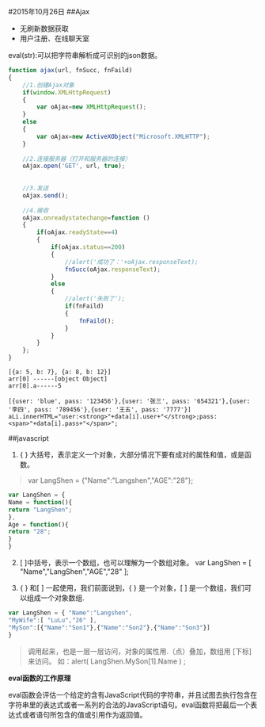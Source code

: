#2015年10月26日
##Ajax
 - 无刷新数据获取
 - 用户注册、在线聊天室

eval(str):可以把字符串解析成可识别的json数据。

```js
function ajax(url, fnSucc, fnFaild)
{
    //1.创建Ajax对象
    if(window.XMLHttpRequest)
    {
        var oAjax=new XMLHttpRequest();
    }
    else
    {
        var oAjax=new ActiveXObject("Microsoft.XMLHTTP");
    }
    
    //2.连接服务器（打开和服务器的连接）
    oAjax.open('GET', url, true);
    
    
    //3.发送
    oAjax.send();
    
    //4.接收
    oAjax.onreadystatechange=function ()
    {
        if(oAjax.readyState==4)
        {
            if(oAjax.status==200)
            {
                //alert('成功了：'+oAjax.responseText);
                fnSucc(oAjax.responseText);
            }
            else
            {
                //alert('失败了');
                if(fnFaild)
                {
                    fnFaild();
                }
            }
        }
    };
}
```

    [{a: 5, b: 7}, {a: 8, b: 12}]
    arr[0] ------[object Object]
    arr[0].a------5

    [{user: 'blue', pass: '123456'},{user: '张三', pass: '654321'},{user: '李四', pass: '789456'},{user: '王五', pass: '7777'}]
    aLi.innerHTML="user:<strong>"+data[i].user+"</strong>;pass:<span>"+data[i].pass+"</span>";

##javascript
1. { } 大括号，表示定义一个对象，大部分情况下要有成对的属性和值，或是函数。 

>var LangShen = {"Name":"Langshen","AGE":"28"}; 

```javascript
var LangShen = { 
Name = function(){ 
return "LangShen"; 
}, 
Age = function(){ 
return "28"; 
} 
} 
```

2. [ ]中括号，表示一个数组，也可以理解为一个数组对象。 
var LangShen = [ "Name","LangShen","AGE","28" ]; 

3. { } 和[ ] 一起使用，我们前面说到，{ } 是一个对象，[ ] 是一个数组，我们可以组成一个对象数组.

```javascript
var LangShen = { "Name":"Langshen", 
"MyWife":[ "LuLu","26" ], 
"MySon":[{"Name":"Son1"},{"Name":"Son2"},{"Name":"Son3"}] 
} 
```

>调用起来，也是一层一层访问，对象的属性用.（点）叠加，数组用 [下标] 来访问。 
如：alert( LangShen.MySon[1].Name ) ;

**eval函数的工作原理**

eval函数会评估一个给定的含有JavaScript代码的字符串，并且试图去执行包含在字符串里的表达式或者一系列的合法的JavaScript语句。eval函数将把最后一个表达式或者语句所包含的值或引用作为返回值。